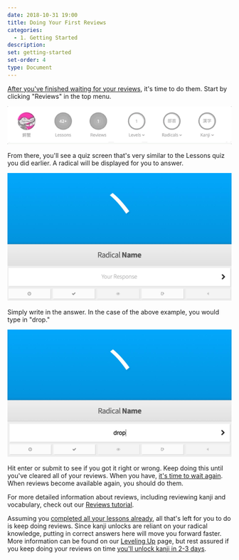 ```yaml
---
date: 2018-10-31 19:00
title: Doing Your First Reviews
categories:
  - 1. Getting Started
description:
set: getting-started
set-order: 4
type: Document
---
```


[After you've finished waiting for your reviews](/1.%20getting%20started/waiting-for-reviews/), it's time to do them. Start by clicking "Reviews" in the top menu.

![Clicking the reviews button](/images/reviews-click.gif)

From there, you'll see a quiz screen that's very similar to the Lessons quiz you did earlier. A radical will be displayed for you to answer.

![WaniKani Review with an empty field](/images/review-radical-empty.jpg)

Simply write in the answer. In the case of the above example, you would type in "drop."

![WaniKani Review with an empty field](/images/review-radical-filled.jpg)

Hit enter or submit to see if you got it right or wrong. Keep doing this until you've cleared all of your reviews. When you have, [it's time to wait again](#). When reviews become available again, you should do them.

For more detailed information about reviews, including reviewing kanji and vocabulary, check out our [Reviews tutorial](#).

Assuming you [completed all your lessons already](#), all that's left for you to do is keep doing reviews. Since kanji unlocks are reliant on your radical knowledge, putting in correct answers here will move you forward faster. More information can be found on our [Leveling Up](#) page, but rest assured if you keep doing your reviews on time [you'll unlock kanji in 2-3 days](#).
